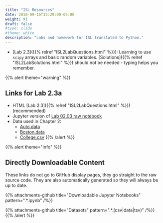 ```yaml
---
title: "ISL Resources"
date: 2018-09-16T15:29:00-05:00
weight: 91
draft: false
#type: slide
#theme: white
description: "Labs and homework for ISL translated to Python."
---
```


* [Lab 2.3]({{% relref "ISL2LabQuestions.html" %}}): Learning to
  use `scipy` arrays and basic random variables. [Solutions]({{% relref
  "ISL2LabSolutions.html" %}}) should not be needed - typing helps you remember.

{{% alert theme="warning" %}}
## Links for Lab 2.3a

* HTML [Lab 2.3]({{% relref "ISL2LabQuestions.html" %}}) (recommended)
* Jupyter version of [Lab 02.03 raw notebook](https://github.com/maueroats/teaching/blob/master/docs/machine-learning/isl-resources/_index.files/lab-02-03.ipynb)
* Data used in Chapter 2: 
    * [Auto.data](https://github.com/maueroats/teaching/blob/master/docs/machine-learning/isl-resources/_index.files/Auto.data)
    * [Boston.data](https://github.com/maueroats/teaching/blob/master/docs/machine-learning/isl-resources/_index.files/Boston.data)
	* [College.csv](https://github.com/maueroats/teaching/blob/master/docs/machine-learning/isl-resources/_index.files/College.csv)
{{% /alert %}}

{{% alert theme="info" %}}
## Directly Downloadable Content
These links do not go to GitHub display pages, they go straight to the
raw source code. They are also automatically generated so they will
always be up to date.


{{% attachments-github title="Downloadable Jupyter Notebooks" pattern=".*\.ipynb" /%}}


{{% attachments-github title="Datasets" pattern=".*\.(csv|data|tsv)" /%}}
{{% /alert %}}


